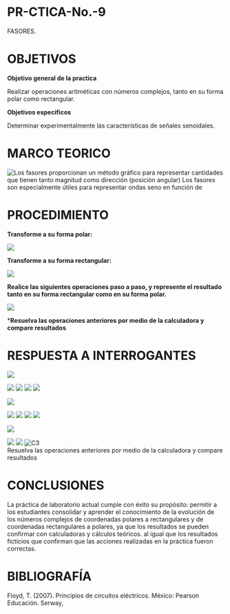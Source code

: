 # PR-CTICA-No.-9
FASORES.
# OBJETIVOS
**Objetivo general de la practica**

Realizar operaciones aritméticas con números complejos, tanto en su forma polar como rectangular.

**Objetivos especificos**

Determinar experimentalmente las características de señales senoidales.

# MARCO TEORICO

![Los fasores proporcionan un método gráfico para representar cantidades que tienen tanto magnitud como dirección (posición angular)  Los fasores son especialmente útiles para representar ondas seno en función de](https://user-images.githubusercontent.com/116819463/221160742-b63e70d4-6b71-4654-a755-325701f81ce4.png)


# PROCEDIMIENTO
   
**Transforme a su forma polar:**
     
   ![](https://github.com/jlcastro5/Laboratorio9/blob/a92e7916ca568585734de0ae2569a5c2e5526176/A.PNG)
   
**Transforme a su forma rectangular:**
       
   ![](https://github.com/jlcastro5/Laboratorio9/blob/a92e7916ca568585734de0ae2569a5c2e5526176/B.PNG)

**Realice las siguientes operaciones paso a paso, y represente el resultado tanto en su forma rectangular como en su forma polar.**
   
   ![](https://github.com/jlcastro5/Laboratorio9/blob/a92e7916ca568585734de0ae2569a5c2e5526176/C.PNG)

***Resuelva las operaciones anteriores por medio de la calculadora y compare resultados**
   
# RESPUESTA A INTERROGANTES

   ![](https://github.com/jlcastro5/Laboratorio9/blob/a92e7916ca568585734de0ae2569a5c2e5526176/A.PNG)
   
   ![](https://github.com/jlcastro5/Laboratorio9/blob/a92e7916ca568585734de0ae2569a5c2e5526176/A1.PNG)
   ![](https://github.com/jlcastro5/Laboratorio9/blob/a92e7916ca568585734de0ae2569a5c2e5526176/A2.PNG)
   ![](https://github.com/jlcastro5/Laboratorio9/blob/a92e7916ca568585734de0ae2569a5c2e5526176/A3.PNG)
   ![](https://github.com/jlcastro5/Laboratorio9/blob/a92e7916ca568585734de0ae2569a5c2e5526176/A4.PNG)
   
   ![](https://github.com/jlcastro5/Laboratorio9/blob/a92e7916ca568585734de0ae2569a5c2e5526176/B.PNG)
   
   ![](https://github.com/jlcastro5/Laboratorio9/blob/a92e7916ca568585734de0ae2569a5c2e5526176/B1.PNG)
   ![](https://github.com/jlcastro5/Laboratorio9/blob/a92e7916ca568585734de0ae2569a5c2e5526176/B2.PNG)
   ![](https://github.com/jlcastro5/Laboratorio9/blob/a92e7916ca568585734de0ae2569a5c2e5526176/B3.PNG)
   ![](https://github.com/jlcastro5/Laboratorio9/blob/a92e7916ca568585734de0ae2569a5c2e5526176/B4.PNG)
   
   ![](https://github.com/jlcastro5/Laboratorio9/blob/a92e7916ca568585734de0ae2569a5c2e5526176/C.PNG)
   
   ![](https://github.com/jlcastro5/Laboratorio9/blob/a92e7916ca568585734de0ae2569a5c2e5526176/C1.PNG)
   ![](https://github.com/jlcastro5/Laboratorio9/blob/a92e7916ca568585734de0ae2569a5c2e5526176/C2.PNG)
![C3](https://user-images.githubusercontent.com/116819463/221223636-7d4e5808-1c75-498a-ad4c-5b2f7c51ab7d.png)   
   Resuelva las operaciones anteriores por medio de la calculadora y compare 
   resultados
   
   
# CONCLUSIONES

La práctica de laboratorio actual cumple con éxito su propósito: permitir a los estudiantes consolidar y aprender el conocimiento de la evolución de los números complejos de coordenadas polares a rectangulares y de coordenadas rectangulares a polares, ya que los resultados se pueden confirmar con calculadoras y cálculos teóricos. al igual que los resultados ficticios que confirman que las acciones realizadas en la práctica fueron correctas.

# BIBLIOGRAFÍA

Floyd, T. (2007). Principios de circuitos eléctricos. México: Pearson Educación. Serway,
   
